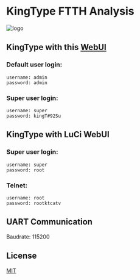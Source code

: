 # KingType FTTH Analysis
![logo](https://64.media.tumblr.com/b3be5e79aab0f8a20b4394f420200747/tumblr_oljjlwON9b1tc5gvpo2_1280.png)

## KingType with this [WebUI](https://github.com/AlienWolfX/index/blob/main/images/ngi.png?raw=true)
### Default user login: 
```
username: admin
password: admin
```
### Super user login:
```
username: super
password: kingT#92Su
```
## KingType with LuCi WebUI
### Super user login:
```
username: super
password: root
```
### Telnet:
```
username: root
password: rootktcatv
```
## UART Communication
Baudrate: 115200

## License
[MIT](https://choosealicense.com/licenses/mit/)
